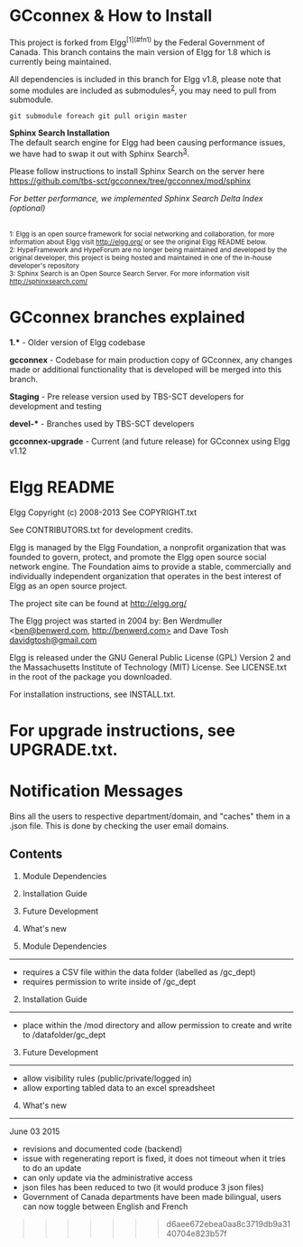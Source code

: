 <h1>GCconnex & How to Install</h1>
This project is forked from Elgg<sup>[1](#fn1)</sup> by the Federal Government of Canada. This branch contains the main version of Elgg for 1.8 which is currently being maintained.

All dependencies is included in this branch for Elgg v1.8, please note that some modules are included as submodules<sup>[2](#fn2)</sup>, you may need to pull from submodule.


```
git submodule foreach git pull origin master
```

<strong>Sphinx Search Installation</strong><br/>
The default search engine for Elgg had been causing performance issues, we have had to swap it out with Sphinx Search<sup>[3](#fn3)</sup>.

Please follow instructions to install Sphinx Search on the server here https://github.com/tbs-sct/gcconnex/tree/gcconnex/mod/sphinx

<i>For better performance, we implemented Sphinx Search Delta Index (optional)</i>

<br/><sub><a name="fn1">1</a>: Elgg is an open source framework  for social networking and collaboration, for more information about Elgg visit http://elgg.org/ or see the original Elgg README below.</sub>
<br/><sub><a name="fn2">2</a>: HypeFramework and HypeForum are no longer being maintained and developed by the original developer, this project is being hosted and maintained in one of the in-house developer's repository</sub>
<br/><sub><a name="fn3">3</a>: Sphinx Search is an Open Source Search Server. For more information visit http://sphinxsearch.com/


<h1>GCconnex branches explained</h1>
<strong>1.*</strong> - Older version of Elgg codebase

<strong>gcconnex</strong> - Codebase for main production copy of GCconnex, any changes made or additional functionality that is developed will be merged into this branch.

<strong>Staging</strong> - Pre release version used by TBS-SCT developers for development and testing

<strong>devel-*</strong> - Branches used by TBS-SCT developers

<strong>gcconnex-upgrade</strong> - Current (and future release) for GCconnex using Elgg v1.12



<h1>Elgg README</h1>

Elgg
Copyright (c) 2008-2013 See COPYRIGHT.txt

See CONTRIBUTORS.txt for development credits.

Elgg is managed by the Elgg Foundation, a nonprofit organization that was
founded to govern, protect, and promote the Elgg open source social network
engine.  The Foundation aims to provide a stable, commercially and
individually independent organization that operates in the best interest of Elgg
as an open source project.

The project site can be found at http://elgg.org/

The Elgg project was started in 2004 by:
Ben Werdmuller <ben@benwerd.com, http://benwerd.com> and
Dave Tosh <davidgtosh@gmail.com>

Elgg is released under the GNU General Public License (GPL) Version 2 and the
Massachusetts Institute of Technology (MIT) License. See LICENSE.txt 
in the root of the package you downloaded.

For installation instructions, see INSTALL.txt.

For upgrade instructions, see UPGRADE.txt.
=======
Notification Messages
=====================
Bins all the users to respective department/domain, and "caches" them in a .json file. This is done by checking the user email domains.


Contents
--------
1. Module Dependencies
2. Installation Guide
3. Future Development
4. What's new


1. Module Dependencies
----------------------
- requires a CSV file within the data folder (labelled as /gc_dept)
- requires permission to write inside of /gc_dept


2. Installation Guide
----------------------
- place within the /mod directory and allow permission to create and write to /datafolder/gc_dept

	
3. Future Development
---------------------
- allow visibility rules (public/private/logged in)
- allow exporting tabled data to an excel spreadsheet


4. What's new
-------------
June 03 2015
- revisions and documented code (backend)
- issue with regenerating report is fixed, it does not timeout when it tries to do an update
- can only update via the administrative access
- json files has been reduced to two (it would produce 3 json files)
- Government of Canada departments have been made bilingual, users can now toggle between English and French
>>>>>>> d6aee672ebea0aa8c3719db9a3140704e823b57f
